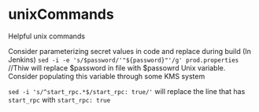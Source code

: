 # unixCommands
Helpful unix commands

Consider parameterizing secret values in code and replace during build (In Jenkins)
`sed -i -e 's/$password/'"${password}"'/g' prod.properties` //Thiw will replace $password in file with $passowrd Unix variable. Consider populating this variable through some KMS system

`sed -i 's/^start_rpc.*$/start_rpc: true/'` will replace the line that has `start_rpc` with `start_rpc: true` 
